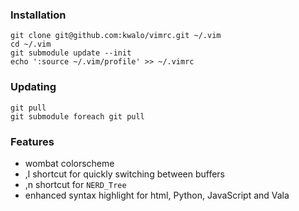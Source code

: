 ### Installation

    git clone git@github.com:kwalo/vimrc.git ~/.vim
    cd ~/.vim
    git submodule update --init
    echo ':source ~/.vim/profile' >> ~/.vimrc

### Updating

    git pull
    git submodule foreach git pull

### Features

 * wombat colorscheme
 * ,l shortcut for quickly switching between buffers
 * ,n shortcut for `NERD_Tree`
 * enhanced syntax highlight for html, Python, JavaScript and Vala
